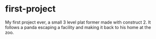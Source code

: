 # first-project
My first project ever, a small 3 level plat former made with construct 2. It follows a panda escaping a facility and making it back to his home at the zoo.
